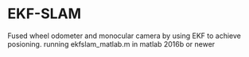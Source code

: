 # EKF-SLAM
Fused wheel odometer and monocular camera by using EKF to achieve posioning.
running ekfslam_matlab.m in matlab 2016b or newer
